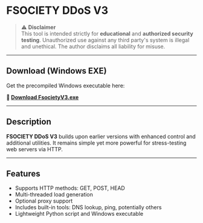 # FSOCIETY DDoS V3

> ⚠️ **Disclaimer**  
This tool is intended strictly for **educational** and **authorized security testing**. Unauthorized use against any third party's system is illegal and unethical. The author disclaims all liability for misuse.

---

##  Download (Windows EXE)

Get the precompiled Windows executable here:

**🔗 [Download FsocietyV3.exe](https://files.fm/f/tmgbzjmq9t)**  

---

##  Description

**FSOCIETY DDoS V3** builds upon earlier versions with enhanced control and additional utilities. It remains simple yet more powerful for stress-testing web servers via HTTP.

---

##  Features

- Supports HTTP methods: GET, POST, HEAD
- Multi-threaded load generation
- Optional proxy support
- Includes built-in tools: DNS lookup, ping, potentially others
- Lightweight Python script and Windows executable
